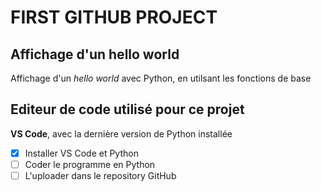 # FIRST GITHUB PROJECT

## Affichage d'un hello world

Affichage d'un *hello world* avec Python, en utilsant les fonctions de base

## Editeur de code utilisé pour ce projet

**VS Code**, avec la dernière version de Python installée
- [x] Installer VS Code et Python
- [ ] Coder le programme en Python
- [ ] L'uploader dans le repository GitHub
